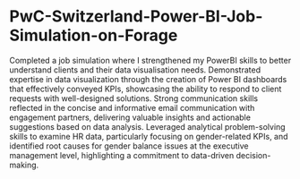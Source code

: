 # PwC-Switzerland-Power-BI-Job-Simulation-on-Forage
Completed a job simulation where I strengthened my PowerBI skills to better understand clients and their data visualisation needs.
Demonstrated expertise in data visualization through the creation of Power BI dashboards that effectively conveyed KPIs, showcasing the ability to respond to client requests with well-designed solutions.
Strong communication skills reflected in the concise and informative email communication with engagement partners, delivering valuable insights and actionable suggestions based on data analysis.
Leveraged analytical problem-solving skills to examine HR data, particularly focusing on gender-related KPIs, and identified root causes for gender balance issues at the executive management level, highlighting a commitment to data-driven decision-making.
